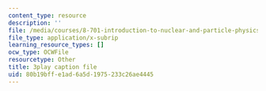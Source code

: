 ```yaml
---
content_type: resource
description: ''
file: /media/courses/8-701-introduction-to-nuclear-and-particle-physics-fall-2020/80b19bffe1ad6a5d1975233c26ae4445_2UHUg1OjYnE.srt
file_type: application/x-subrip
learning_resource_types: []
ocw_type: OCWFile
resourcetype: Other
title: 3play caption file
uid: 80b19bff-e1ad-6a5d-1975-233c26ae4445
---
```

